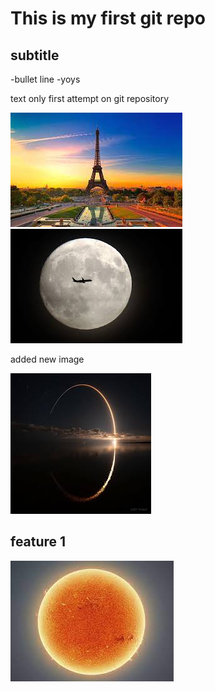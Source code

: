# This is my first git repo

## subtitle

-bullet line
-yoys

text only
first attempt on git repository

<img src="/images/pic.jpg">

<img src="/images/pic1.jpg">

added new image

<img src="/images/pic2.jpg">

## feature 1

<img src="/images/pic3.jpg">